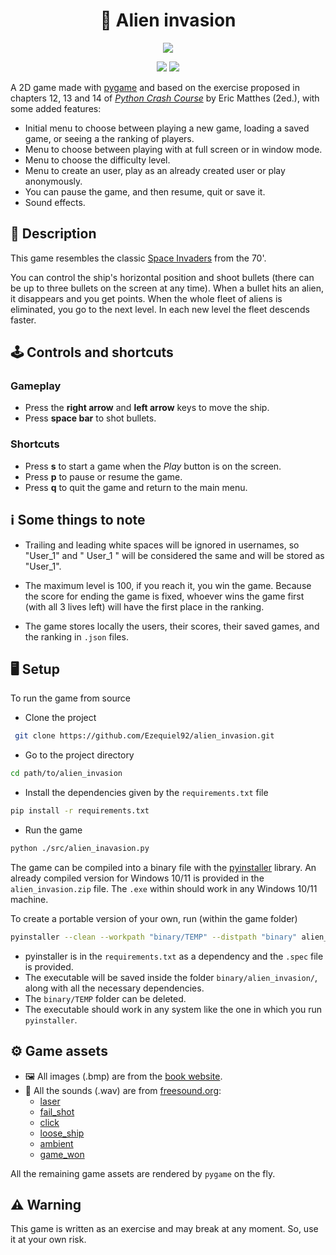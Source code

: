 <div align="center">
    <h1>👾 Alien invasion</h1>
</div>

<p align="center">
    <a href="https://www.python.org/"><img src="https://forthebadge.com/images/badges/made-with-python.svg"></a>
</p>

<p align="center">
    <a href="https://github.com/ezequiel92/alien_invasion/blob/main/LICENSE"><img src="https://img.shields.io/github/license/ezequiel92/alien_invasion?style=flat&logo=GNU&labelColor=2B2D2F"></a>
    <a href="https://www.codefactor.io/repository/github/ezequiel92/alien_invasion"><img src="https://img.shields.io/codefactor/grade/github/ezequiel92/alien_invasion?style=flat&logo=CodeFactor&labelColor=2B2D2F"></a>
</p>

A 2D game made with [pygame](https://www.pygame.org/) and based on the exercise proposed in chapters 12, 13 and 14 of [_Python Crash Course_](https://ehmatthes.github.io/pcc_2e/regular_index/) by Eric Matthes (2ed.), with some added features:

* Initial menu to choose between playing a new game, loading a saved game, or seeing a the ranking of players.
* Menu to choose between playing with at full screen or in window mode.
* Menu to choose the difficulty level.
* Menu to create an user, play as an already created user or play anonymously.
* You can pause the game, and then resume, quit or save it.
* Sound effects.

## 🚀 Description

This game resembles the classic [Space Invaders](https://en.wikipedia.org/wiki/Space_Invaders) from the 70'.

You can control the ship's horizontal position and shoot bullets (there can be up to three bullets on the screen at any time). When a bullet hits an alien, it disappears and you get points. When the whole fleet of aliens is eliminated, you go to the next level. In each new level the fleet descends faster.

## 🕹️ Controls and shortcuts

### Gameplay

* Press the **right arrow** and **left arrow** keys to move the ship.
* Press **space bar** to shot bullets.

### Shortcuts

* Press **s** to start a game when the _Play_ button is on the screen.
* Press **p** to pause or resume the game.
* Press **q** to quit the game and return to the main menu.

## ℹ️ Some things to note

* Trailing and leading white spaces will be ignored in usernames, so "User_1" and " User_1 " will be considered the same and will be stored as "User_1".

* The maximum level is 100, if you reach it, you win the game. Because the score for ending the game is fixed, whoever wins the game first (with all 3 lives left) will have the first place in the ranking.

* The game stores locally the users, their scores, their saved games, and the ranking in `.json` files.

## 🖥️ Setup

To run the game from source

* Clone the project

```bash
 git clone https://github.com/Ezequiel92/alien_invasion.git
```

* Go to the project directory

```bash
cd path/to/alien_invasion
```

* Install the dependencies given by the `requirements.txt` file

```bash
pip install -r requirements.txt
```

* Run the game

```bash
python ./src/alien_inavasion.py
```

The game can be compiled into a binary file with the [pyinstaller](https://www.pyinstaller.org/) library. An already compiled version for Windows 10/11 is provided in the `alien_invasion.zip` file. The `.exe` within should work in any Windows 10/11 machine.

To create a portable version of your own, run (within the game folder)

```sh
pyinstaller --clean --workpath "binary/TEMP" --distpath "binary" alien_invasion.spec
```

* pyinstaller is in the `requirements.txt` as a dependency and the `.spec` file is provided.
* The executable will be saved inside the folder `binary/alien_invasion/`, along with all the necessary dependencies.
* The `binary/TEMP` folder can be deleted.
* The executable should work in any system like the one in which you run `pyinstaller`.

## ⚙️ Game assets

* 🖼️ All images (.bmp) are from the [book website](https://ehmatthes.github.io/pcc_2e/).
* 🎵 All the sounds (.wav) are from [freesound.org](https://freesound.org/):
  * [laser](https://freesound.org/people/jobro/sounds/35684/)
  * [fail_shot](https://freesound.org/people/KlawyKogut/sounds/154934/)
  * [click](https://freesound.org/people/stijn/sounds/43676/)
  * [loose_ship](https://freesound.org/people/myfox14/sounds/382310/)
  * [ambient](https://freesound.org/people/joshuaempyre/sounds/251461/)
  * [game_won](https://freesound.org/people/LittleRobotSoundFactory/sounds/270404/)

All the remaining game assets are rendered by `pygame` on the fly.

## ⚠️ Warning

This game is written as an exercise and may break at any moment. So, use it at your own risk.
